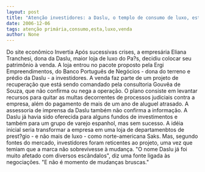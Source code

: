 ```yaml
---
layout: post
title: "Atenção investidores: a Daslu, o templo de consumo de luxo, está à venda"
date: 2006-12-06
tags: atenção primária,consumo,esta,luxo,venda
author: None
---
```

Do site econômico Invertia
Após sucessivas crises, a empresária Eliana Tranchesi, dona da Daslu, maior loja de luxo do Pa?s, decidiu colocar seu patrimônio à venda. A loja entrou no pacote proposto pela Ergi Empreendimentos, do Banco Português de Negócios - dona do terreno e prédio da Daslu - a investidores. 
A venda faz parte de um projeto de recuperação que está sendo comandado pela consultoria Gouvêa de Souza, que não confirma ou nega a operação. O plano consiste em levantar recursos para quitar as multas decorrentes de processos judiciais contra a empresa, além do pagamento de mais de um ano de aluguel atrasado.&nbsp;A assessoria de imprensa da Daslu também não confirma a informação. 
A Daslu já havia sido oferecida para alguns fundos de investimentos e também para um grupo de varejo espanhol, mas sem sucesso. A idéia inicial seria transformar a empresa em uma loja de departamenbtos de prest?gio - e não mais de luxo - como norte-americana Saks. Mas, segundo fontes do mercado, investidores foram reticentes ao projeto, uma vez que temiam que a marca não sobrevivesse à mudança. 
\"O nome Daslu já foi muito afetado com diversos escândalos\", diz uma fonte ligada às negociações. \"E não é momento de mudanças bruscas.\"  